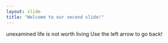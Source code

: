 ```yaml
---
layout: slide
title: "Welcome to our second slide!"
---
```

unexamined life is not worth living
Use the left arrow to go back!

